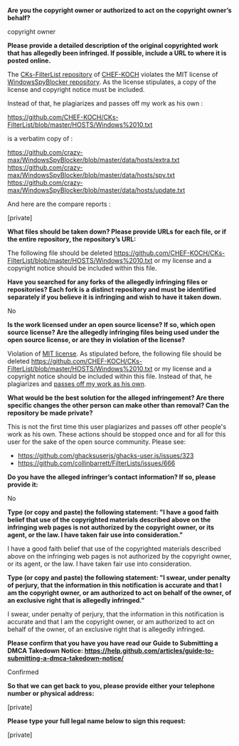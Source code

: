 **Are you the copyright owner or authorized to act on the copyright owner’s behalf?**

copyright owner

**Please provide a detailed description of the original copyrighted work that has allegedly been infringed. If possible, include a URL to where it is posted online.**

The [CKs-FilterList repository](https://github.com/CHEF-KOCH/CKs-FilterList) of [CHEF-KOCH](https://github.com/CHEF-KOCH) violates the MIT license of [WindowsSpyBlocker repository](https://github.com/crazy-max/WindowsSpyBlocker). As the license stipulates, a copy of the license and copyright notice must be included.

Instead of that, he plagiarizes and passes off my work as his own :

https://github.com/CHEF-KOCH/CKs-FilterList/blob/master/HOSTS/Windows%2010.txt

is a verbatim copy of :

https://github.com/crazy-max/WindowsSpyBlocker/blob/master/data/hosts/extra.txt   
https://github.com/crazy-max/WindowsSpyBlocker/blob/master/data/hosts/spy.txt   
https://github.com/crazy-max/WindowsSpyBlocker/blob/master/data/hosts/update.txt

And here are the compare reports :

[private]

**What files should be taken down? Please provide URLs for each file, or if the entire repository, the repository’s URL:**

The following file should be deleted https://github.com/CHEF-KOCH/CKs-FilterList/blob/master/HOSTS/Windows%2010.txt or my license and a copyright notice should be included within this file.

**Have you searched for any forks of the allegedly infringing files or repositories? Each fork is a distinct repository and must be identified separately if you believe it is infringing and wish to have it taken down.**

No

**Is the work licensed under an open source license? If so, which open source license? Are the allegedly infringing files being used under the open source license, or are they in violation of the license?**

Violation of [MIT license](https://github.com/crazy-max/WindowsSpyBlocker/blob/master/LICENSE). As stipulated before, the following file should be deleted https://github.com/CHEF-KOCH/CKs-FilterList/blob/master/HOSTS/Windows%2010.txt or my license and a copyright notice should be included within this file. Instead of that, he plagiarizes and [passes off my work as his own](https://github.com/CHEF-KOCH/CKs-FilterList/blob/master/HOSTS/Windows%2010.txt).

**What would be the best solution for the alleged infringement? Are there specific changes the other person can make other than removal? Can the repository be made private?**

This is not the first time this user plagiarizes and passes off other people's work as his own. These actions should be stopped once and for all for this user for the sake of the open source community. Please see:

* https://github.com/ghacksuserjs/ghacks-user.js/issues/323   
* https://github.com/collinbarrett/FilterLists/issues/666

**Do you have the alleged infringer’s contact information? If so, please provide it:**

No

**Type (or copy and paste) the following statement: "I have a good faith belief that use of the copyrighted materials described above on the infringing web pages is not authorized by the copyright owner, or its agent, or the law. I have taken fair use into consideration."**

I have a good faith belief that use of the copyrighted materials described above on the infringing web pages is not authorized by the copyright owner, or its agent, or the law. I have taken fair use into consideration.

**Type (or copy and paste) the following statement: "I swear, under penalty of perjury, that the information in this notification is accurate and that I am the copyright owner, or am authorized to act on behalf of the owner, of an exclusive right that is allegedly infringed."**

I swear, under penalty of perjury, that the information in this notification is accurate and that I am the copyright owner, or am authorized to act on behalf of the owner, of an exclusive right that is allegedly infringed.

**Please confirm that you have you have read our Guide to Submitting a DMCA Takedown Notice: https://help.github.com/articles/guide-to-submitting-a-dmca-takedown-notice/**

Confirmed

**So that we can get back to you, please provide either your telephone number or physical address:**

[private]

**Please type your full legal name below to sign this request:**

[private]

